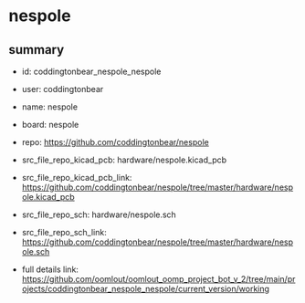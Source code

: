 # nespole
 
## summary 
* id: coddingtonbear_nespole_nespole
* user: coddingtonbear
* name: nespole
* board: nespole
* repo: https://github.com/coddingtonbear/nespole
* src_file_repo_kicad_pcb: hardware/nespole.kicad_pcb
* src_file_repo_kicad_pcb_link: https://github.com/coddingtonbear/nespole/tree/master/hardware/nespole.kicad_pcb


* src_file_repo_sch: hardware/nespole.sch
* src_file_repo_sch_link: https://github.com/coddingtonbear/nespole/tree/master/hardware/nespole.sch
* full details link: https://github.com/oomlout/oomlout_oomp_project_bot_v_2/tree/main/projects/coddingtonbear_nespole_nespole/current_version/working  







